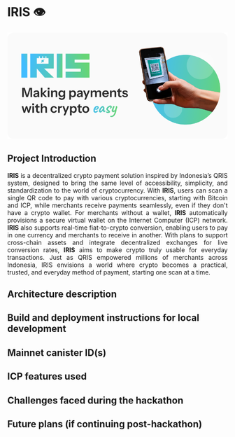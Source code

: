 # IRIS 👁️
![Banner](src/iris_frontend/public/README_BANNER.png)
## Project Introduction

<p align="justify"><b>IRIS</b> is a decentralized crypto payment solution inspired by Indonesia’s QRIS system, designed to bring the same level of accessibility, simplicity, and standardization to the world of cryptocurrency. With <b>IRIS</b>, users can scan a single QR code to pay with various cryptocurrencies, starting with Bitcoin and ICP, while merchants receive payments seamlessly, even if they don't have a crypto wallet. For merchants without a wallet, <b>IRIS</b> automatically provisions a secure virtual wallet on the Internet Computer (ICP) network. <b>IRIS</b> also supports real-time fiat-to-crypto conversion, enabling users to pay in one currency and merchants to receive in another. With plans to support cross-chain assets and integrate decentralized exchanges for live conversion rates, <b>IRIS</b> aims to make crypto truly usable for everyday transactions. Just as QRIS empowered millions of merchants across Indonesia, IRIS envisions a world where crypto becomes a practical, trusted, and everyday method of payment, starting one scan at a time.
</p>

## Architecture description
## Build and deployment instructions for local development
## Mainnet canister ID(s)
## ICP features used
## Challenges faced during the hackathon
## Future plans (if continuing post-hackathon)